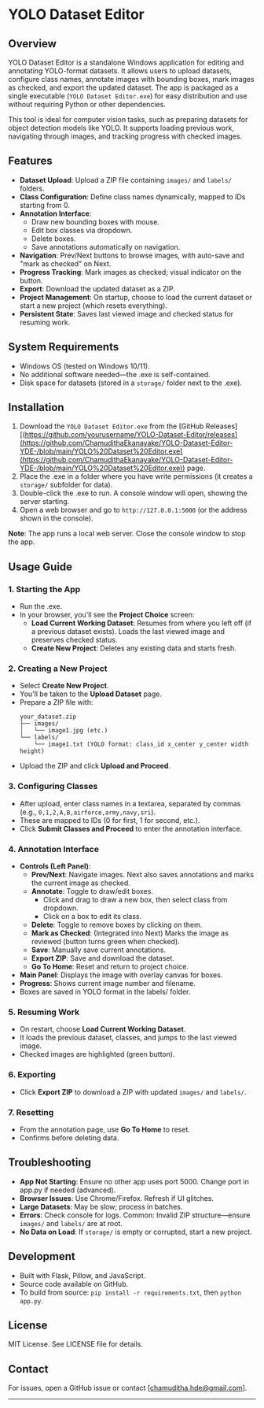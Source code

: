 # YOLO Dataset Editor

## Overview
YOLO Dataset Editor is a standalone Windows application for editing and annotating YOLO-format datasets. It allows users to upload datasets, configure class names, annotate images with bounding boxes, mark images as checked, and export the updated dataset. The app is packaged as a single executable (`YOLO Dataset Editor.exe`) for easy distribution and use without requiring Python or other dependencies.

This tool is ideal for computer vision tasks, such as preparing datasets for object detection models like YOLO. It supports loading previous work, navigating through images, and tracking progress with checked images.

## Features
- **Dataset Upload**: Upload a ZIP file containing `images/` and `labels/` folders.
- **Class Configuration**: Define class names dynamically, mapped to IDs starting from 0.
- **Annotation Interface**:
  - Draw new bounding boxes with mouse.
  - Edit box classes via dropdown.
  - Delete boxes.
  - Save annotations automatically on navigation.
- **Navigation**: Prev/Next buttons to browse images, with auto-save and "mark as checked" on Next.
- **Progress Tracking**: Mark images as checked; visual indicator on the button.
- **Export**: Download the updated dataset as a ZIP.
- **Project Management**: On startup, choose to load the current dataset or start a new project (which resets everything).
- **Persistent State**: Saves last viewed image and checked status for resuming work.

## System Requirements
- Windows OS (tested on Windows 10/11).
- No additional software needed—the .exe is self-contained.
- Disk space for datasets (stored in a `storage/` folder next to the .exe).

## Installation
1. Download the `YOLO Dataset Editor.exe` from the [GitHub Releases][(https://github.com/yourusername/YOLO-Dataset-Editor/releases](https://github.com/ChamudithaEkanayake/YOLO-Dataset-Editor-YDE-/blob/main/YOLO%20Dataset%20Editor.exe](https://github.com/ChamudithaEkanayake/YOLO-Dataset-Editor-YDE-/blob/main/YOLO%20Dataset%20Editor.exe)) page.
2. Place the .exe in a folder where you have write permissions (it creates a `storage/` subfolder for data).
3. Double-click the .exe to run. A console window will open, showing the server starting.
4. Open a web browser and go to `http://127.0.0.1:5000` (or the address shown in the console).

**Note**: The app runs a local web server. Close the console window to stop the app.

## Usage Guide

### 1. Starting the App
- Run the .exe.
- In your browser, you'll see the **Project Choice** screen:
  - **Load Current Working Dataset**: Resumes from where you left off (if a previous dataset exists). Loads the last viewed image and preserves checked status.
  - **Create New Project**: Deletes any existing data and starts fresh.

### 2. Creating a New Project
- Select **Create New Project**.
- You'll be taken to the **Upload Dataset** page.
- Prepare a ZIP file with:
  ```
  your_dataset.zip
  ├── images/
  │   └── image1.jpg (etc.)
  └── labels/
      └── image1.txt (YOLO format: class_id x_center y_center width height)
  ```
- Upload the ZIP and click **Upload and Proceed**.

### 3. Configuring Classes
- After upload, enter class names in a textarea, separated by commas (e.g., `0,1,2,A,B,airforce,army,navy,sri`).
- These are mapped to IDs (0 for first, 1 for second, etc.).
- Click **Submit Classes and Proceed** to enter the annotation interface.

### 4. Annotation Interface
- **Controls (Left Panel)**:
  - **Prev/Next**: Navigate images. Next also saves annotations and marks the current image as checked.
  - **Annotate**: Toggle to draw/edit boxes.
    - Click and drag to draw a new box, then select class from dropdown.
    - Click on a box to edit its class.
  - **Delete**: Toggle to remove boxes by clicking on them.
  - **Mark as Checked**: (Integrated into Next) Marks the image as reviewed (button turns green when checked).
  - **Save**: Manually save current annotations.
  - **Export ZIP**: Save and download the dataset.
  - **Go To Home**: Reset and return to project choice.
- **Main Panel**: Displays the image with overlay canvas for boxes.
- **Progress**: Shows current image number and filename.
- Boxes are saved in YOLO format in the labels/ folder.

### 5. Resuming Work
- On restart, choose **Load Current Working Dataset**.
- It loads the previous dataset, classes, and jumps to the last viewed image.
- Checked images are highlighted (green button).

### 6. Exporting
- Click **Export ZIP** to download a ZIP with updated `images/` and `labels/`.

### 7. Resetting
- From the annotation page, use **Go To Home** to reset.
- Confirms before deleting data.

## Troubleshooting
- **App Not Starting**: Ensure no other app uses port 5000. Change port in app.py if needed (advanced).
- **Browser Issues**: Use Chrome/Firefox. Refresh if UI glitches.
- **Large Datasets**: May be slow; process in batches.
- **Errors**: Check console for logs. Common: Invalid ZIP structure—ensure `images/` and `labels/` are at root.
- **No Data on Load**: If `storage/` is empty or corrupted, start a new project.

## Development
- Built with Flask, Pillow, and JavaScript.
- Source code available on GitHub.
- To build from source: `pip install -r requirements.txt`, then `python app.py`.

## License
MIT License. See LICENSE file for details.

## Contact
For issues, open a GitHub issue or contact [chamuditha.hde@gmail.com].

--- 

